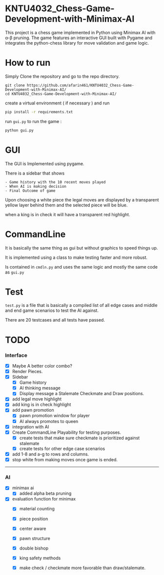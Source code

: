 # KNTU4032_Chess-Game-Development-with-Minimax-AI
This project is a chess game implemented in Python using Minimax AI with α-β pruning. The game features an interactive GUI built with Pygame and integrates the python-chess library for move validation and game logic.



# How to run 

Simply Clone the repository and go to the repo directory.

```
git clone https://github.com/afarin461/KNTU4032_Chess-Game-Development-with-Minimax-AI/
cd KNTU4032_Chess-Game-Development-with-Minimax-AI/
```

create a virtual environment ( if necessary ) and run 

``` bash
pip install -r requirements.txt
```

run `gui.py` to run the game : 

``` bash
python gui.py
```


# GUI

The GUI is Implemented using pygame.

There is a sidebar that shows 

    - Game history with the 10 recent moves played
    - When AI is making decision
    - Final Outcome of game

Upon choosing a white piece the legal moves are displayed by a transparent yellow layer behind them and the selected piece will be blue.

when a king is in check it will have a transparent red highlight.

# CommandLine

It is basically the same thing as gui but without graphics to speed things up.

It is implemented using a class to make testing faster and more robust.

Is contained in `cmdln.py` and uses the same logic and mostly the same code as `gui.py`


# Test
`test.py` is a file that is basically a compiled list of all edge cases and middle and end game scenarios to test the AI against.

There are 20 testcases and all tests have passed.

# TODO

### Interface

- [x] Maybe A better color combo?
- [x] Render Pieces.
- [x] Sidebar 
    - [x] Game history
    - [x] AI thinking message
    - [x] Display message a Stalemate Checkmate and Draw positions.
- [x] add legal move highlight
- [x] add king is in check highlight
- [x] add pawn promotion
    - [x] pawn promotion window for player
    - [x] AI always promotes to queen
- [x] integration with AI
- [x] Create CommandLine Playability for testing purposes.
    - [x] create tests that make sure checkmate is prioritized against stalemate
    - [x] create tests for other edge case scenarios
- [x] add 1-8 and a-g to rows and columns.
- [x] stop white from making moves once game is ended.

--- 

### AI

- [x] minimax ai
    - [x] added alpha beta pruning

- [x] evaluation function for minimax
    - [x] material counting
    - [x] piece position
    - [x] center aware
    - [x] pawn structure
    - [x] double bishop
    - [x] king safety methods
    - [x] make check / checkmate more favorable than draw/stalemate.

